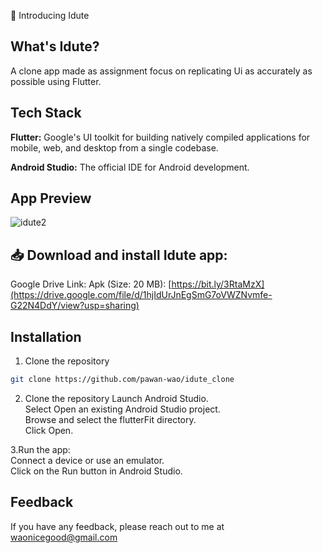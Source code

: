 🎥 Introducing Idute

##  What's Idute?
A clone app made as assignment focus on replicating Ui as accurately as possible using Flutter.


## Tech Stack

**Flutter:** Google's UI toolkit for building natively compiled applications for mobile, web, and desktop from a single codebase.

**Android Studio:** The official IDE for Android development.


## App Preview
![idute2](https://github.com/pawan-wao/idute_clone/assets/119276655/bb7431fa-c33e-4fa3-a597-00af01be2775)

## 📥 Download and install Idute app:
Google Drive Link: Apk (Size: 20 MB): 
[https://bit.ly/3RtaMzX](https://drive.google.com/file/d/1hjIdUrJnEgSmG7oVWZNvmfe-G22N4DdY/view?usp=sharing)

## Installation

1. Clone the repository

```bash
git clone https://github.com/pawan-wao/idute_clone
```
2. Clone the repository
Launch Android Studio.\
Select Open an existing Android Studio project.\
Browse and select the flutterFit directory.\
Click Open.    

3.Run the app:\
Connect a device or use an emulator.\
Click on the Run button in Android Studio.

## Feedback
If you have any feedback, please reach out to me at waonicegood@gmail.com


